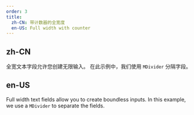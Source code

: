 ```yaml
---
order: 3
title:
  zh-CN: 带计数器的全宽度
  en-US: Full width with counter
---
```


## zh-CN

全宽文本字段允许您创建无限输入。 在此示例中，我们使用 `MDivider` 分隔字段。

## en-US

Full width text fields allow you to create boundless inputs. In this example, we use a `MDivider` to separate the fields.
